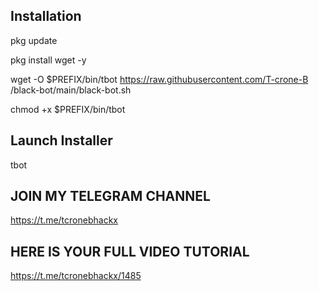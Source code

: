 ## Installation

pkg update

 pkg install wget -y

 wget -O $PREFIX/bin/tbot https://raw.githubusercontent.com/T-crone-B /black-bot/main/black-bot.sh

chmod +x $PREFIX/bin/tbot

## Launch Installer

tbot

## JOIN MY TELEGRAM CHANNEL ##
 https://t.me/tcronebhackx

##  HERE IS YOUR FULL VIDEO TUTORIAL 
https://t.me/tcronebhackx/1485
